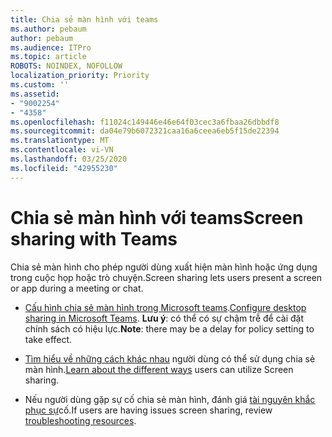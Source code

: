 ```yaml
---
title: Chia sẻ màn hình với teams
ms.author: pebaum
author: pebaum
ms.audience: ITPro
ms.topic: article
ROBOTS: NOINDEX, NOFOLLOW
localization_priority: Priority
ms.custom: ''
ms.assetid:
- "9002254"
- "4358"
ms.openlocfilehash: f11024c149446e46e64f03cec3a6fbaa26dbbdf8
ms.sourcegitcommit: da04e79b6072321caa16a6ceea6eb5f15de22394
ms.translationtype: MT
ms.contentlocale: vi-VN
ms.lasthandoff: 03/25/2020
ms.locfileid: "42955230"
---
```

# <a name="screen-sharing-with-teams"></a><span data-ttu-id="acf36-102">Chia sẻ màn hình với teams</span><span class="sxs-lookup"><span data-stu-id="acf36-102">Screen sharing with Teams</span></span>

<span data-ttu-id="acf36-103">Chia sẻ màn hình cho phép người dùng xuất hiện màn hình hoặc ứng dụng trong cuộc họp hoặc trò chuyện.</span><span class="sxs-lookup"><span data-stu-id="acf36-103">Screen sharing lets users present a screen or app during a meeting or chat.</span></span>

- <span data-ttu-id="acf36-104">[Cấu hình chia sẻ màn hình trong Microsoft teams](https://docs.microsoft.com/microsoftteams/configure-desktop-sharing).</span><span class="sxs-lookup"><span data-stu-id="acf36-104">[Configure desktop sharing in Microsoft Teams](https://docs.microsoft.com/microsoftteams/configure-desktop-sharing).</span></span> <span data-ttu-id="acf36-105">**Lưu ý**: có thể có sự chậm trễ để cài đặt chính sách có hiệu lực.</span><span class="sxs-lookup"><span data-stu-id="acf36-105">**Note**: there may be a delay for policy setting to take effect.</span></span> 

- <span data-ttu-id="acf36-106">[Tìm hiểu về những cách khác nhau](https://docs.microsoft.com/microsoftteams/meeting-policies-in-teams#meeting-policy-settings---content-sharing) người dùng có thể sử dụng chia sẻ màn hình.</span><span class="sxs-lookup"><span data-stu-id="acf36-106">[Learn about the different ways](https://docs.microsoft.com/microsoftteams/meeting-policies-in-teams#meeting-policy-settings---content-sharing) users can utilize Screen sharing.</span></span> 

- <span data-ttu-id="acf36-107">Nếu người dùng gặp sự cố chia sẻ màn hình, đánh giá [tài nguyên khắc phục sự](https://docs.microsoft.com/microsoftteams/connectivity-issues)cố.</span><span class="sxs-lookup"><span data-stu-id="acf36-107">If users are having issues screen sharing, review [troubleshooting resources](https://docs.microsoft.com/microsoftteams/connectivity-issues).</span></span> 
